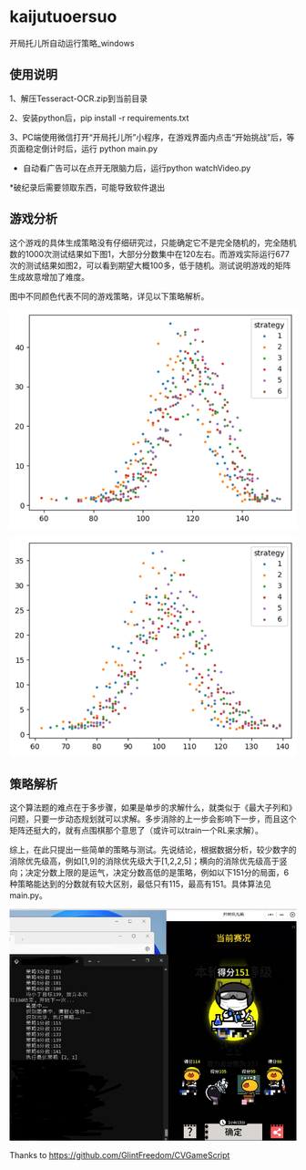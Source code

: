 # kaijutuoersuo
开局托儿所自动运行策略_windows

## 使用说明

1、解压Tesseract-OCR.zip到当前目录

2、安装python后，pip install -r requirements.txt

3、PC端使用微信打开“开局托儿所”小程序，在游戏界面内点击“开始挑战”后，等页面稳定倒计时后，运行 python main.py

* 自动看广告可以在点开无限脑力后，运行python watchVideo.py

*破纪录后需要领取东西，可能导致软件退出

## 游戏分析

这个游戏的具体生成策略没有仔细研究过，只能确定它不是完全随机的，完全随机数的1000次测试结果如下图1，大部分分数集中在120左右。而游戏实际运行677次的测试结果如图2，可以看到期望大概100多，低于随机。测试说明游戏的矩阵生成故意增加了难度。

图中不同颜色代表不同的游戏策略，详见以下策略解析。

![随机生成矩阵](pic/random.png)

![真实测试](pic/real.png)

## 策略解析

这个算法题的难点在于多步骤，如果是单步的求解什么，就类似于《最大子列和》问题，只要一步动态规划就可以求解。多步消除的上一步会影响下一步，而且这个矩阵还挺大的，就有点围棋那个意思了（或许可以train一个RL来求解）。

综上，在此只提出一些简单的策略与测试。先说结论，根据数据分析，较少数字的消除优先级高，例如[1,9]的消除优先级大于[1,2,2,5]；横向的消除优先级高于竖向；决定分数上限的是运气，决定分数高低的是策略，例如以下151分的局面，6种策略能达到的分数就有较大区别，最低只有115，最高有151。具体算法见main.py。

![策略影响结果](pic/score.jpg)

Thanks to https://github.com/GlintFreedom/CVGameScript



